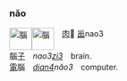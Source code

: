
### nǎo
<img id=腦 alt=腦 height=40 src=https://f.2cn.cn/hanzi/svg/8166.svg align=top><img alt=腦 height=40 src=https://f.2cn.cn/a/zi-svg/5318swjz54633.svg align=top>　[肉]()🥩 [𡿺]()nao3   
腦[子]()　_nao3[zi3]()_　brain.    
[電]()腦　_[dian4]()nǎo3_　computer.   
